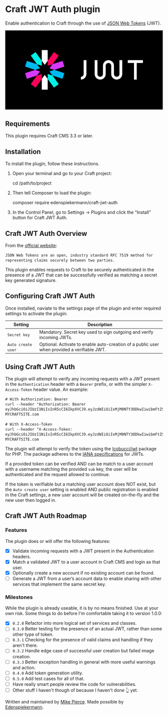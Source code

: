 # Craft JWT Auth plugin

Enable authentication to Craft through the use of [JSON Web Tokens](https://jwt.io/) (JWT).

![Screenshot](resources/img/plugin-logo.png)

## Requirements

This plugin requires Craft CMS 3.3 or later.

## Installation

To install the plugin, follow these instructions.

1.  Open your terminal and go to your Craft project:

    cd /path/to/project

2.  Then tell Composer to load the plugin:

    composer require edenspiekermann/craft-jwt-auth

3.  In the Control Panel, go to Settings → Plugins and click the “Install” button for Craft JWT Auth.

## Craft JWT Auth Overview

From the [official website](https://jwt.io/):

    JSON Web Tokens are an open, industry standard RFC 7519 method for representing claims securely between two parties.

This plugin enables requests to Craft to be securely authenticated in the presence of a JWT that can be successfully verified as matching a secret key generated signature.

## Configuring Craft JWT Auth

Once installed, naviate to the settings page of the plugin and enter required settings to activate the plugin:

| Setting            | Description                                                                                 |
| ------------------ | ------------------------------------------------------------------------------------------- |
| `Secret key`       | Mandatory. Secret key used to sign outgoing and verify incoming JWTs.                       |
| `Auto create user` | Optional. Activate to enable auto-creation of a public user when provided a verifiable JWT. |

## Using Craft JWT Auth

The plugin will attempt to verify any incoming requests with a JWT present in the `Authentication` header with a `Bearer` prefix, or with the simpler `X-Access-Token` header value. An example:

```shell
# With Authorization: Bearer
curl --header "Authorization: Bearer eyJhbGciOiJIUzI1NiIsInR5cCI6IkpXVCJ9.eyJzdWIiOiIxMjM0NTY3ODkwIiwibmFtZSI6IkpvaG4gRG9lIiwiaWF0IjoxNTE2MjM5MDIyfQ.XbPfbIHMI6arZ3Y922BhjWgQzWXcXNrz0ogtVhfEd2o" MYCRAFTSITE.com

# With X-Access-Token
curl --header "X-Access-Token: eyJhbGciOiJIUzI1NiIsInR5cCI6IkpXVCJ9.eyJzdWIiOiIxMjM0NTY3ODkwIiwibmFtZSI6IkpvaG4gRG9lIiwiaWF0IjoxNTE2MjM5MDIyfQ.XbPfbIHMI6arZ3Y922BhjWgQzWXcXNrz0ogtVhfEd2o" MYCRAFTSITE.com
```

The plugin will attempt to verify the token using the [lcobucci/jwt](https://github.com/lcobucci/jwt) package for PHP. The package adheres to the [IANA specifications](https://www.iana.org/assignments/jwt/jwt.xhtml) for JWTs.

If a provided token can be verified AND can be match to a user account with a username matching the provided `sub` key, the user will be authenticated and the request allowed to continue.

If the token is verifiable but a matching user account does NOT exist, but the `Auto create user` setting is enabled AND public registration is enabled in the Craft settings, a new user account will be created on-the-fly and the new user then logged in.

## Craft JWT Auth Roadmap

### Features

The plugin does or will offer the following features:

- [x] Validate incoming requests with a JWT present in the Authentication headers.
- [x] Match a validated JWT to a user account in Craft CMS and login as that user.
- [x] Optionally create a new account if no existing account can be found.
- [ ] Generate a JWT from a user’s account data to enable sharing with other services that implement the same secret key.

### Milestones

While the plugin is already useable, it is by no means finished. Use at your own risk. Some things to do before I'm comfortable taking it to version 1.0.0:

- [x] `0.2.0` Refactor into more logical set of services and classes.
- [ ] `0.3.0` Better testing for the presence of an actual JWT, rather than some other type of token.
- [ ] `0.3.1` Checking for the presence of valid claims and handling if they aren't there.
- [ ] `0.3.2` Handle edge case of successful user creation but failed image creation.
- [ ] `0.3.3` Better exception handling in general with more useful warnings and action.
- [ ] `0.4.0` Add token generation utility.
- [ ] `0.5.0` Add test cases for all of that.
- [ ] Have really smart people review the code for vulnerabilities.
- [ ] Other stuff I haven't though of because I haven't done 👆 yet.

Written and maintained by [Mike Pierce](https://michaelpierce.trade). Made possible by [Edenspiekermann](https://edenspiekermann.com).
